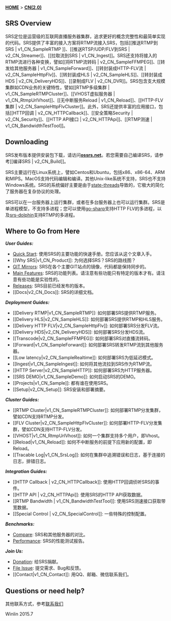 [**HOME**](Home) > [**CN(2.0)**](v2_CN_Home)

## SRS Overview

SRS定位是运营级的互联网直播服务器集群，追求更好的概念完整性和最简单实现的代码。SRS提供了丰富的接入方案将RTMP流接入SRS，包括[[推送RTMP到SRS | v1_CN_SampleRTMP ]]、[[推送RTSP/UDP/FLV到SRS | v2_CN_Streamer]]、[[拉取流到SRS | v1_CN_Ingest]]。SRS还支持将接入的RTMP流进行各种变换，譬如[[将RTMP流转码 | v2_CN_SampleFFMPEG]]、[[转发给其他服务器 | v1_CN_SampleForward]]、[[转封装成HTTP-FLV流 | v2_CN_SampleHttpFlv]]、[[转封装成HLS | v2_CN_SampleHLS]]、[[转封装成HDS | v2_CN_DeliveryHDS]]、[[录制成FLV | v2_CN_DVR]]。SRS包含支大规模集群如CDN业务的关键特性，譬如[[RTMP多级集群 | v1_CN_SampleRTMPCluster]]、[[VHOST虚拟服务器  | v1_CN_RtmpUrlVhost]]、[[无中断服务Reload | v1_CN_Reload]]、[[HTTP-FLV集群 | v2_CN_SampleHttpFlvCluster]]。此外，SRS还提供丰富的应用接口，包括[[HTTP回调 | v2_CN_HTTPCallback]]、[[安全策略Security | v2_CN_Security]]、[[HTTP API接口 | v2_CN_HTTPApi]]、[[RTMP测速 | v1_CN_BandwidthTestTool]]。

## Downloading

SRS发布版本提供安装包下载，请访问[**ossrs.net**][website]。若您需要自己编译SRS，请参考[[编译SRS | v2_CN_Build]]。

SRS主要运行在Linux系统上，譬如Centos和Ubuntu，包括x86、x86-64、ARM和MIPS。MacOS支持代码编辑和编译。其他Unix-like系统不支持，SRS也不支持Windows系统。SRS的系统偏好主要是由于[state-threads][st]导致的，它极大的简化了服务器在复杂协议的处理。

SRS可以在一台服务器上运行集群，或者在多台服务器上也可以运行集群。SRS是单进程模型，不支持多进程；您可以使用[go-sharp][sharp]支持HTTP FLV的多进程，以及[srs-dolphin][dolphin]支持RTMP的多进程。

## Where to Go from Here

***User Guides:***

* [Quick Start][qstart]: 使用SRS的主要功能的快速手册。您应该从这个文章入手。
* [[Why SRS|v1_CN_Product]]: 为何选择SRS？SRS的路线图？
* [GIT Mirrors][mirrors]: SRS在各个主要GIT站点的镜像，代码都是保持同步的。
* [Main Features][features]: SRS的功能列表。请注意有些功能只有特定的版本才有。请注意有些功能是实验性的。
* [Releases][releases]: SRS目前已经发布的版本。
* [[Docs|v2_CN_Docs]]: SRS的详细文档。

***Deployment Guides:***

* [[Delivery RTMP|v1_CN_SampleRTMP]]: 如何部署SRS提供RTMP服务。
* [[Delivery HLS|v2_CN_SampleHLS]]: 如何部署SRS提供RTMP和HLS服务。
* [[Delivery HTTP FLV|v2_CN_SampleHttpFlv]]: 如何部署SRS分发FLV流。
* [[Delivery HDS|v2_CN_DeliveryHDS]]: 如何部署SRS分发HDS流。
* [[Transcode|v2_CN_SampleFFMPEG]]: 如何部署SRS对直播流转码。
* [[Forward|v1_CN_SampleForward]]: 如何部署SRS转发RTMP流到其他服务器。
* [[Low latency|v2_CN_SampleRealtime]]: 如何部署SRS为低延迟模式。
* [[Ingest|v1_CN_SampleIngest]]: 如何将其他流拉到SRS作为RTMP流。
* [[HTTP Server|v2_CN_SampleHTTP]]: 如何部署SRS为HTTP服务器。
* [[SRS DEMO|v1_CN_SampleDemo]]: 如何启动SRS的DEMO。
* [[Projects|v1_CN_Sample]]: 都有谁在使用SRS。
* [[Setup|v2_CN_Setup]]: SRS安装和部署摘要。

***Cluster Guides:***

* [[RTMP Cluster|v1_CN_SampleRTMPCluster]]: 如何部署RTMP分发集群，譬如CDN支持RTMP分发。
* [[FLV Cluster|v2_CN_SampleHttpFlvCluster]]: 如何部署HTTP-FLV分发集群，譬如CDN支持HTTP-FLV分发。
* [[VHOST|v1_CN_RtmpUrlVhost]]: 如何一个集群支持多个用户，即Vhost。
* [[Reload|v1_CN_Reload]]: 如何不中断服务的前提下应用新的配置，即Reload。
* [[Tracable Log|v1_CN_SrsLog]]: 如何在集群中追溯错误和日志，基于连接的日志，排错日志。

***Integration Guides:***

* [[HTTP Callback | v2_CN_HTTPCallback]]: 使用HTTP回调侦听SRS的事件。
* [[HTTP API | v2_CN_HTTPApi]]: 使用SRS的HTTP API获取数据。
* [[RTMP Bandwidth | v1_CN_BandwidthTestTool]]: 使用SRS测速接口获取带宽数据。
* [[Special Control | v2_CN_SpecialControl]]: 一些特殊的控制配置。

***Benchmarks:***

* [Compare][compare]: SRS和其他服务器的对比。
* [Performance][performance]: SRS的性能测试报告。

***Join Us:***

* [Donation][donation]: 给SRS捐献。
* [File Issue][issue]: 提交需求、Bug和反馈。
* [[Contact|v1_CN_Contact]]: 用QQ、邮箱、微信联系我们。

## Questions or need help?

其他联系方式，参考[联系我们](v1_CN_Contact)

Winlin 2015.7

[st]: https://github.com/winlinvip/state-threads
[website]: http://ossrs.net

[sharp]: https://github.com/simple-rtmp-server/go-sharp
[dolphin]: https://github.com/ossrs/srs-dolphin

[qstart]: https://github.com/ossrs/srs/tree/2.0release#usage
[mirrors]: https://github.com/ossrs/srs/tree/2.0release#mirrors
[features]: https://github.com/ossrs/srs/tree/2.0release#features
[releases]: https://github.com/ossrs/srs/tree/2.0release#releases

[donation]: http://www.ossrs.net/srs.release/donation/index.html
[issue]: https://github.com/ossrs/srs/issues/new

[compare]: https://github.com/ossrs/srs/tree/2.0release#compare
[performance]: https://github.com/ossrs/srs/tree/2.0release#performance
